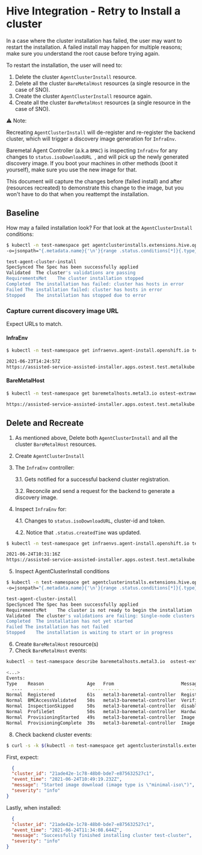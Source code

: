 # Hive Integration - Retry to Install a cluster

In a case where the cluster installation has failed, the user may want to restart the installation.
A failed install may happen for multiple reasons; make sure you understand the root cause before trying again.

To restart the installation, the user will need to:
1. Delete the cluster `AgentClusterInstall` resource.
2. Delete all the cluster `BareMetalHost` resources (a single resource in the case of SNO).
3. Create the cluster `AgentClusterInstall` resource again.
4. Create all the cluster `BareMetalHost` resources (a single resource in the case of SNO).

:warning: Note:

Recreating `AgentClusterInstall` will de-register and re-register the backend cluster, which will trigger a discovery image generation for `InfraEnv`.

Baremetal Agent Controller (a.k.a `BMAC`) is inspecting `InfraEnv` for any changes to `status.isoDownloadURL
`, and will pick up the newly generated discovery image.
If you boot your machines in other methods (boot it yourself), make sure you use the new image for that.

This document will capture the changes before (failed install) and after (resources recreated) to demonstrate this change to the image, but you won't have to do that when you reattempt the installation.


## Baseline
How may a failed installation look?
For that look at the `AgentClusterInstall` conditions:

```bash
$ kubectl -n test-namespace get agentclusterinstalls.extensions.hive.openshift.io test-agent-cluster-install
-o=jsonpath="{.metadata.name}{'\n'}{range .status.conditions[*]}{.type}{'\t'}{.message}{'\n'}"
```

```bash
test-agent-cluster-install
SpecSynced The Spec has been successfully applied
Validated  The cluster's validations are passing
RequirementsMet    The cluster installation stopped
Completed  The installation has failed: cluster has hosts in error
Failed The installation failed: cluster has hosts in error
Stopped    The installation has stopped due to error
```

### Capture current discovery image URL

Expect URLs to match.

#### InfraEnv
```bash
$ kubectl -n test-namespace get infraenvs.agent-install.openshift.io test-infraenv  -o=jsonpath="{.status.createdTime}{'\n'}{.status.isoDownloadURL}{'\n'}"
```
```bash
2021-06-23T14:24:57Z
https://assisted-service-assisted-installer.apps.ostest.test.metalkube.org/api/assisted-install/v1/clusters/2748ddac-0ac9-489b-a38c-ce0d29d22b02/downloads/image?api_key=eyJhbGciOiJFUzI1NiIsInR5cCI6IkpXVCJ9.eyJjbHVzdGVyX2lkIjoiMjc0OGRkYWMtMGFjOS00ODliLWEzOGMtY2UwZDI5ZDIyYjAyIn0.L67oWuxClinXtCiqRcieOS4vAJCFNVztAE_A2TYnBYJawhAox6NfiuxUih2TKwZxbNVCOwLdQXt_5rjYL6Xn5g
```
#### BareMetalHost
```bash
$ kubectl -n test-namespace get baremetalhosts.metal3.io ostest-extraworker-3  -o=jsonpath="{.spec.image.url}{'\n'}"
```
```bash
https://assisted-service-assisted-installer.apps.ostest.test.metalkube.org/api/assisted-install/v1/clusters/2748ddac-0ac9-489b-a38c-ce0d29d22b02/downloads/image?api_key=eyJhbGciOiJFUzI1NiIsInR5cCI6IkpXVCJ9.eyJjbHVzdGVyX2lkIjoiMjc0OGRkYWMtMGFjOS00ODliLWEzOGMtY2UwZDI5ZDIyYjAyIn0.L67oWuxClinXtCiqRcieOS4vAJCFNVztAE_A2TYnBYJawhAox6NfiuxUih2TKwZxbNVCOwLdQXt_5rjYL6Xn5g
```


## Delete and Recreate
1. As mentioned above, Delete both `AgentClusterInstall` and all the cluster `BareMetalHost` resources.
2. Create `AgentClusterInstall`
3. The `InfraEnv` controller:

   3.1. Gets notified for a successful backend cluster registration.

   3.2. Reconcile and send a request for the backend to generate a discovery image.

4. Inspect `InfraEnv` for:

   4.1. Changes to `status.isoDownloadURL`, cluster-id and token.

   4.2. Notice that `.status.createdTime` was updated.

```bash
$ kubectl -n test-namespace get infraenvs.agent-install.openshift.io test-infraenv  -o=jsonpath="{.status.createdTime}{'\n'}{.status.isoDownloadURL}{'\n'}"
```
```bash
2021-06-24T10:31:16Z
https://assisted-service-assisted-installer.apps.ostest.test.metalkube.org/api/assisted-install/v1/clusters/21ade42e-1c78-48b0-bde7-e875632527c1/downloads/image?api_key=eyJhbGciOiJFUzI1NiIsInR5cCI6IkpXVCJ9.eyJjbHVzdGVyX2lkIjoiMjFhZGU0MmUtMWM3OC00OGIwLWJkZTctZTg3NTYzMjUyN2MxIn0.IbVClRJQm8nihs7N2B9hiJ523qioKKqymaxGWkQPCIdnMspx_pfWRUeieYyEVDUExLeBPuFlwb84mLPCuZCLzg
```

5. Inspect AgentClusterInstall conditions

```bash
$ kubectl -n test-namespace get agentclusterinstalls.extensions.hive.openshift.io test-agent-cluster-install
-o=jsonpath="{.metadata.name}{'\n'}{range .status.conditions[*]}{.type}{'\t'}{.message}{'\n'}"
```
```bash
test-agent-cluster-install
SpecSynced The Spec has been successfully applied
RequirementsMet    The cluster is not ready to begin the installation
Validated  The cluster's validations are failing: Single-node clusters must have a single master node and no workers.
Completed  The installation has not yet started
Failed The installation has not failed
Stopped    The installation is waiting to start or in progress
```

6. Create `BareMetalHost` resource(s)
7. Check `BareMetalHost` events:
```bash
kubectl -n test-namespace describe baremetalhosts.metal3.io  ostest-extraworker-3
```
```bash
<...>
Events:
Type    Reason                Age   From                         Message
  ----    ------                ----  ----                         -------
Normal  Registered            61s   metal3-baremetal-controller  Registered new host
Normal  BMCAccessValidated    50s   metal3-baremetal-controller  Verified access to BMC
Normal  InspectionSkipped     50s   metal3-baremetal-controller  disabled by annotation
Normal  ProfileSet            50s   metal3-baremetal-controller  Hardware profile set: unknown
Normal  ProvisioningStarted   49s   metal3-baremetal-controller  Image provisioning started for https://assisted-service-assisted-installer.apps.ostest.test.metalkube.org/api/assisted-install/v1/clusters/21ade42e-1c78-48b0-bde7-e875632527c1/downloads/image?api_key=eyJhbGciOiJFUzI1NiIsInR5cCI6IkpXVCJ9.eyJjbHVzdGVyX2lkIjoiMjFhZGU0MmUtMWM3OC00OGIwLWJkZTctZTg3NTYzMjUyN2MxIn0.IbVClRJQm8nihs7N2B9hiJ523qioKKqymaxGWkQPCIdnMspx_pfWRUeieYyEVDUExLeBPuFlwb84mLPCuZCLzg
Normal  ProvisioningComplete  39s   metal3-baremetal-controller  Image provisioning completed for https://assisted-service-assisted-installer.apps.ostest.test.metalkube.org/api/assisted-install/v1/clusters/21ade42e-1c78-48b0-bde7-e875632527c1/downloads/image?api_key=eyJhbGciOiJFUzI1NiIsInR5cCI6IkpXVCJ9.eyJjbHVzdGVyX2lkIjoiMjFhZGU0MmUtMWM3OC00OGIwLWJkZTctZTg3NTYzMjUyN2MxIn0.IbVClRJQm8nihs7N2B9hiJ523qioKKqymaxGWkQPCIdnMspx_pfWRUeieYyEVDUExLeBPuFlwb84mLPCuZCLzg

```
8. Check backend cluster events:
```bash
$ curl -s -k $(kubectl -n test-namespace get agentclusterinstalls.extensions.hive.openshift.io test-agent-cluster-install -o=jsonpath="{.status.debugInfo.eventsURL}")  | jq "."
```
 First, expect:
```json
  {
  "cluster_id": "21ade42e-1c78-48b0-bde7-e875632527c1",
  "event_time": "2021-06-24T10:49:19.232Z",
  "message": "Started image download (image type is \"minimal-iso\")",
  "severity": "info"
}
```
 Lastly, when installed:
```json
  {
  "cluster_id": "21ade42e-1c78-48b0-bde7-e875632527c1",
  "event_time": "2021-06-24T11:34:08.644Z",
  "message": "Successfully finished installing cluster test-cluster",
  "severity": "info"
}
```
